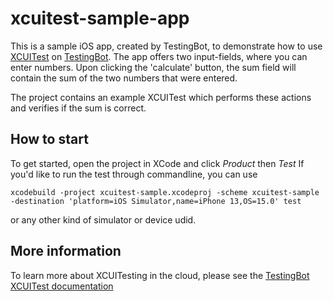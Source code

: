 # xcuitest-sample-app

This is a sample iOS app, created by TestingBot, to demonstrate how to use [XCUITest](https://developer.apple.com/library/archive/documentation/DeveloperTools/Conceptual/testing_with_xcode/chapters/09-ui_testing.html) on [TestingBot](https://testingbot.com).
The app offers two input-fields, where you can enter numbers.
Upon clicking the 'calculate' button, the sum field will contain the sum of the two numbers that were entered.

The project contains an example XCUITest which performs these actions and verifies if the sum is correct.

## How to start

To get started, open the project in XCode and click *Product* then *Test*
If you'd like to run the test through commandline, you can use 

```
xcodebuild -project xcuitest-sample.xcodeproj -scheme xcuitest-sample -destination 'platform=iOS Simulator,name=iPhone 13,OS=15.0' test
```

or any other kind of simulator or device udid.

## More information

To learn more about XCUITesting in the cloud, please see the [TestingBot XCUITest documentation](https://testingbot.com/support/xcuitest)
